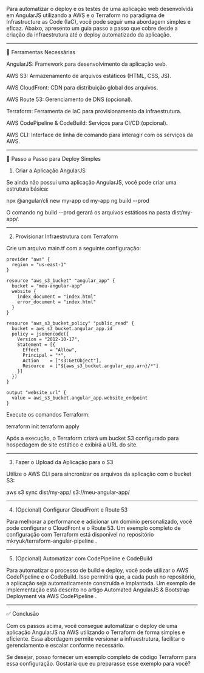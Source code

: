 Para automatizar o deploy e os testes de uma aplicação web desenvolvida em AngularJS utilizando a AWS e o Terraform no paradigma de Infrastructure as Code (IaC), você pode seguir uma abordagem simples e eficaz. Abaixo, apresento um guia passo a passo que cobre desde a criação da infraestrutura até o deploy automatizado da aplicação.


---

🧰 Ferramentas Necessárias

AngularJS: Framework para desenvolvimento da aplicação web.

AWS S3: Armazenamento de arquivos estáticos (HTML, CSS, JS).

AWS CloudFront: CDN para distribuição global dos arquivos.

AWS Route 53: Gerenciamento de DNS (opcional).

Terraform: Ferramenta de IaC para provisionamento da infraestrutura.

AWS CodePipeline & CodeBuild: Serviços para CI/CD (opcional).

AWS CLI: Interface de linha de comando para interagir com os serviços da AWS.



---

🚀 Passo a Passo para Deploy Simples

1. Criar a Aplicação AngularJS

Se ainda não possui uma aplicação AngularJS, você pode criar uma estrutura básica:

npx @angular/cli new my-app
cd my-app
ng build --prod

O comando ng build --prod gerará os arquivos estáticos na pasta dist/my-app/.


---

2. Provisionar Infraestrutura com Terraform

Crie um arquivo main.tf com a seguinte configuração:
```hsl
provider "aws" {
  region = "us-east-1"
}

resource "aws_s3_bucket" "angular_app" {
  bucket = "meu-angular-app"
  website {
    index_document = "index.html"
    error_document = "index.html"
  }
}

resource "aws_s3_bucket_policy" "public_read" {
  bucket = aws_s3_bucket.angular_app.id
  policy = jsonencode({
    Version = "2012-10-17",
    Statement = [{
      Effect    = "Allow",
      Principal = "*",
      Action    = ["s3:GetObject"],
      Resource  = ["${aws_s3_bucket.angular_app.arn}/*"]
    }]
  })
}

output "website_url" {
  value = aws_s3_bucket.angular_app.website_endpoint
}
```

Execute os comandos Terraform:

terraform init
terraform apply

Após a execução, o Terraform criará um bucket S3 configurado para hospedagem de site estático e exibirá a URL do site.


---

3. Fazer o Upload da Aplicação para o S3

Utilize o AWS CLI para sincronizar os arquivos da aplicação com o bucket S3:

aws s3 sync dist/my-app/ s3://meu-angular-app/


---

4. (Opcional) Configurar CloudFront e Route 53

Para melhorar a performance e adicionar um domínio personalizado, você pode configurar o CloudFront e o Route 53. Um exemplo completo de configuração com Terraform está disponível no repositório mkryuk/terraform-angular-pipeline .


---

5. (Opcional) Automatizar com CodePipeline e CodeBuild

Para automatizar o processo de build e deploy, você pode utilizar o AWS CodePipeline e o CodeBuild. Isso permitirá que, a cada push no repositório, a aplicação seja automaticamente construída e implantada. Um exemplo de implementação está descrito no artigo Automated AngularJS & Bootstrap Deployment via AWS CodePipeline .


---

✅ Conclusão

Com os passos acima, você consegue automatizar o deploy de uma aplicação AngularJS na AWS utilizando o Terraform de forma simples e eficiente. Essa abordagem permite versionar a infraestrutura, facilitar o gerenciamento e escalar conforme necessário.

Se desejar, posso fornecer um exemplo completo de código Terraform para essa configuração. Gostaria que eu preparasse esse exemplo para você?

